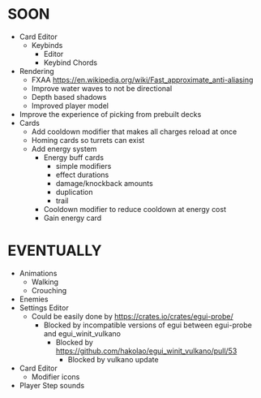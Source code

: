 # SOON
* Card Editor
    * Keybinds
        * Editor
        * Keybind Chords
* Rendering
    * FXAA https://en.wikipedia.org/wiki/Fast_approximate_anti-aliasing
    * Improve water waves to not be directional
    * Depth based shadows
    * Improved player model
* Improve the experience of picking from prebuilt decks
* Cards
    * Add cooldown modifier that makes all charges reload at once
    * Homing cards so turrets can exist
    * Add energy system
        * Energy buff cards
            * simple modifiers
            * effect durations
            * damage/knockback amounts
            * duplication
            * trail
        * Cooldown modifier to reduce cooldown at energy cost
        * Gain energy card

# EVENTUALLY
* Animations
    * Walking
    * Crouching
* Enemies
* Settings Editor
    * Could be easily done by https://crates.io/crates/egui-probe/
        * Blocked by incompatible versions of egui between egui-probe and egui_winit_vulkano
            * Blocked by https://github.com/hakolao/egui_winit_vulkano/pull/53
                * Blocked by vulkano update
* Card Editor
    * Modifier icons
* Player Step sounds


